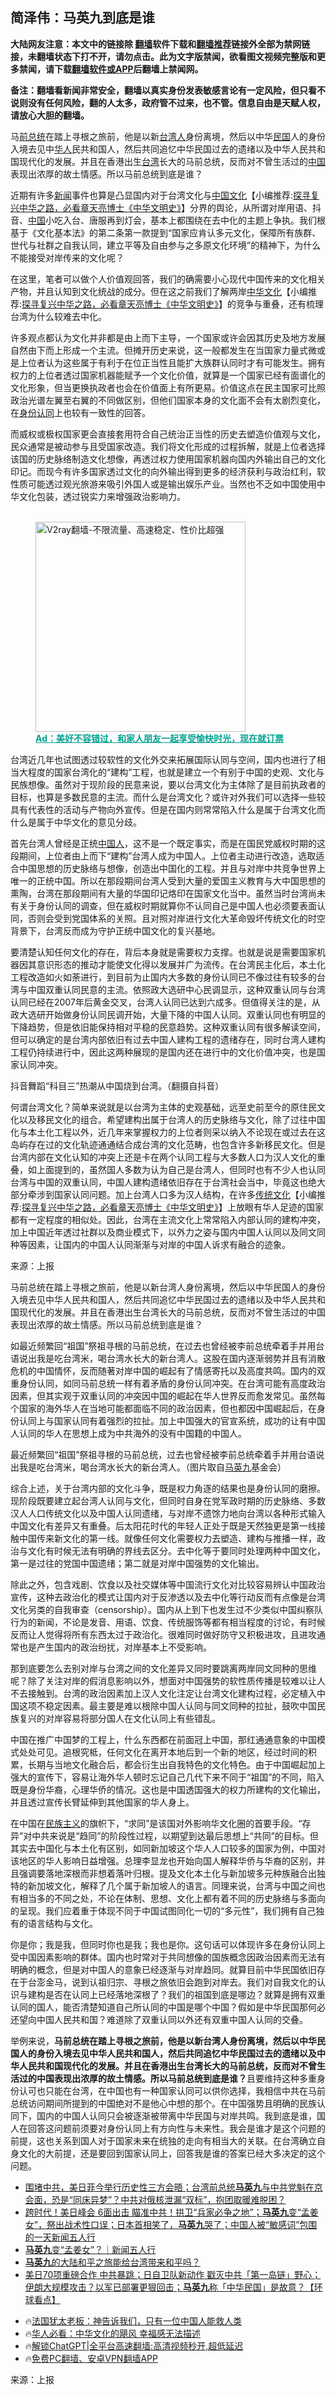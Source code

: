  <!-- 面包屑导航 --> <h2>简泽伟：马英九到底是谁</h2> <p class="notice"><b>大陆网友注意：本文中的链接除 <a href="https://github.com/bannedbook/fanqiang" >翻墙</a>软件下载和<a href="https://github.com/killgcd/justmysocks/blob/master/README.md">翻墙推荐</a>链接外全部为禁网链接，未翻墙状态下打不开，请勿点击。此为文字版禁闻，欲看图文视频完整版和更多禁闻，请下载<a href="https://github.com/bannedbook/fanqiang">翻墙软件或APP</a>后翻墙上禁闻网。</p><p>备注：翻墙看新闻非常安全，翻墙以真实身份发表敏感言论有一定风险，但只看不说则没有任何风险，翻的人太多，政府管不过来，也不管。信息自由是天赋人权，请放心大胆的翻墙。</b></p>  <div class="entry"> <p id="summary">马<a href="https://www.bannedbook.org/bnews/tag/%e5%89%8d%e6%80%bb%e7%bb%9f/" class="st_tag internal_tag" rel="tag" title="标签 前总统 下的日志">前总统</a>在踏上寻根之旅前，他是以新<a href="https://www.bannedbook.org/bnews/tag/%E5%8F%B0%E6%B9%BE%E4%BA%BA/" class="st_tag internal_tag" rel="tag" title="标签 台湾人 下的日志">台湾人</a>身份离境，然后以中华<a href="https://www.bannedbook.org/bnews/tag/%E6%B0%91%E5%9B%BD/" class="st_tag internal_tag" rel="tag" title="标签 民国 下的日志">民国</a>人的身份入境去见中<a href="https://www.bannedbook.org/bnews/tag/%e5%8d%8e%e4%ba%ba/" class="st_tag internal_tag" rel="tag" title="标签 华人 下的日志">华人</a>民共和国人，然后共同追忆中华民国过去的遗绪以及中华人民共和国现代化的发展。并且在香港出生<a href="https://www.bannedbook.org/bnews/tag/%e5%8f%b0%e6%b9%be/" class="st_tag internal_tag" rel="tag" title="标签 台湾 下的日志">台湾</a>长大的马前总统，反而对不曾生活过的<span class='wp_keywordlink_affiliate'><a href="https://www.bannedbook.org/" title="中国" target="_blank">中国</a></span>表现出浓厚的故土情感。所以马前总统到底是谁？</p> <p>近期有许多<span class='wp_keywordlink_affiliate'><a href="https://www.bannedbook.org/" title="新闻">新闻</a></span>事件也算是凸显国内对于台湾文化与<span class='wp_keywordlink'><a href="https://www.bannedbook.org/forum24/" title="国学传统文化" target="_blank">中国文化</a></span>【小编推荐:<a href='https://www.bannedbook.org/bnews/comments/20220808/1768773.html' target='_blank'>探寻复兴中华之路，必看章天亮博士《中华文明史》</a>】分界的舆论，从所谓对岸用语、抖音、<a href="https://www.bannedbook.org/bnews/tag/%E4%B8%AD%E5%9B%BD/" class="st_tag internal_tag" rel="tag" title="标签 中国 下的日志">中国</a>小吃入台、唐服再到灯会，基本上都围绕在去中化的主题上争执。我们根基于《文化基本法》的第二条第一款提到“国家应肯认多元文化，保障所有族群、世代与社群之自我认同，建立平等及自由参与之多原文化环境”的精神下，为什么不能接受对岸传来的文化呢？</p> <p>在这里，笔者可以做个人价值观回答，我们的确需要小心现代中国传来的文化相关产物，并且认知到文化统战的成分。但在这之前我们了解两岸<span class='wp_keywordlink'><a href="https://www.bannedbook.org/forum24/" title="国学传统文化" target="_blank">中华文化</a></span>【小编推荐:<a href='https://www.bannedbook.org/bnews/comments/20220808/1768773.html' target='_blank'>探寻复兴中华之路，必看章天亮博士《中华文明史》</a>】的竞争与重叠，还有梳理台湾为什么较难去中化。</p> <p>许多观点都认为文化并非都是由上而下主导，一个国家或许会因其历史及地方发展自然由下而上形成一个主流。但摊开历史来说，这一般都发生在当国家力量式微或是上位者认为这些属于有利于在位正当性且能扩大族群认同时才有可能发生。拥有权力的上位者透过国家机器能赋予一个文化价值，就算是一个国家已经有面谱化的文化形象，但当更换执政者也会在价值面上有所更易。价值这点在民主国家可比照政治光谱左翼至右翼的不同做区别，但他们国家本身的文化面不会有太剧烈变化，在<a href="https://www.bannedbook.org/bnews/tag/%E8%BA%AB%E4%BB%BD%E8%AE%A4%E5%90%8C/" class="st_tag internal_tag" rel="tag" title="标签 身份认同 下的日志">身份认同</a>上也较有一致性的回答。</p> <p>而威权或极权国家更会直接套用符合自己统治正当性的历史去塑造价值观与文化，民众通常是被动参与且受国家改造。我们将文化形成的过程拆解，就是上位者选择该国的历史脉络制造文化想像，再透过权力使用国家机器向国内外输出自己的文化印记。而现今有许多国家透过文化的向外输出得到更多的经济获利与政治红利，软性质可能透过观光旅游来吸引外国人或是输出娱乐产业。当然也不乏如中国使用中华文化包装，透过锐实力来增强政治影响力。</p><figure id="shenyun-figure"> <br/><a href="https://github.com/bannedbook/fanqiang/wiki/V2ray%E6%9C%BA%E5%9C%BA"><img src="https://raw.githubusercontent.com/bannedbook/fanqiang/master/v2ss/images/v2free.jpg" width="336" alt="V2ray翻墙-不限流量、高速稳定、性价比超强"></a><br/> <figcaption><strong style="cursor:pointer;text-decoration:underline;color:#00a191" onclick="window.open('https://zh-cn.shenyun.com/tickets?utm_source=bannedbook.org')">Ad：美好不容错过，和家人朋友一起享受愉快时光，现在就订票</strong></figcaption> </figure> <p>台湾近几年也试图透过较软性的文化外交来拓展国际认同与空间，国内也进行了相当大程度的国家台湾化的“建构”工程，也就是建立一个有别于中国的史观、文化与民族想像。虽然对于现阶段的民意来说，要以台湾文化为主体除了是目前执政者的目标，也算是多数民意的主流。而什么是台湾文化？或许对外我们可以选择一些较具有代表性的活动与产物向外宣传。但是在国内则常常陷入什么是属于台湾文化而什么是属于中华文化的意见分歧。</p> <p>首先台湾人曾经是正统<a href="https://www.bannedbook.org/bnews/tag/%e4%b8%ad%e5%9b%bd%e4%ba%ba/" class="st_tag internal_tag" rel="tag" title="标签 中国人 下的日志">中国人</a>，这不是一个既定事实，而是在国民党威权时期的这段期间，上位者由上而下“建构”台湾人成为中国人。上位者主动进行改造，选取适合中国思想的历史脉络与想像，创造出中国化的工程。并且与对岸中共竞争世界上唯一的正统中国。所以在那段期间台湾人受到大量的爱国主义教育与大中国思想的熏陶，台湾在那段期间有大量的华国印记烙印在国家文化当中。虽然当时台湾尚未有关于身份认同的调查，但在威权时期就算你不认同自己是中国人也必须要表面认同，否则会受到党国体系的关照。且对照对岸进行文化大革命毁坏传统文化的时空背景下，台湾反而成为守护正统中国文化的复兴基地。</p> <p>要清楚认知任何文化的存在，背后本身就是需要权力支撑。也就是说是需要国家机器因其意识形态的推动才能使文化得以发展并广为流传。在台湾民主化后，本土化工程改造如火如荼进行，到目前为止国内大多数的身份认同已不像过往有较多的台湾与中国双重认同民意的主流。依照政大选研中心民调显示，这种双重认同与台湾认同已经在2007年后黄金交叉，台湾人认同已达到六成多。但值得关注的是，从政大选研开始做身份认同民调开始，大量下降的中国人认同。双重认同也有明显的下降趋势，但是依旧能保持相对平稳的民意趋势。这种双重认同有很多解读空间，但可以确定的是台湾内部依旧有过去中国人建构工程的遗绪存在，同时台湾人建构工程仍持续进行中，因此这两种展现的是国内还在进行中的文化价值冲突，也是国家认同冲突。</p> <p>抖音舞蹈“科目三”热潮从中国烧到台湾。（翻摄自抖音）</p> <p>何谓台湾文化？简单来说就是以台湾为主体的史观基础，远至史前至今的原住民文化以及移民文化的组合。希望建构出属于台湾人的历史脉络与文化，除了过往中国化与本土化工程以外，近几年来掌握权力的上位者则采以纳入不论现在或过去在这岛屿存在过的文化轨迹通通结合成台湾的文化范畴，也包含许多新移民文化。但是台湾内部在文化认知的冲突上还是卡在两个认同工程与大多数人口为汉人文化的重叠，如上面提到的，虽然国人多数为认为自己是台湾人，但同时也有不少人也认同台湾与中国的双重认同，中国人建构遗绪依旧存在于台湾社会当中，毕竟这也绝大部分牵涉到国家认同问题。加上台湾人口多为汉人结构，在许多<span class='wp_keywordlink'><a href="https://www.bannedbook.org/bnews/tculture/" title="中华传统文化" target="_blank">传统文化</a></span>【小编推荐:<a href='https://www.bannedbook.org/bnews/comments/20220808/1768773.html' target='_blank'>探寻复兴中华之路，必看章天亮博士《中华文明史》</a>】上放眼有华人足迹的国家都有一定程度的相似处。因此，台湾在主流文化上常常陷入内部认同的建构冲突，加上中国近年透过社群以及商业模式下，以外力之姿与国内中国人认同以及同文同种等因素，让国内的中国人认同渐渐与对岸的中国人诉求有融合的迹象。</p>  <p class="src-info">来源：上报 </p> <p id="summary">马前总统在踏上寻根之旅前，他是以新台湾人身份离境，然后以中华民国人的身份入境去见中华人民共和国人，然后共同追忆中华民国过去的遗绪以及中华人民共和国现代化的发展。并且在香港出生台湾长大的马前总统，反而对不曾生活过的中国表现出浓厚的故土情感。所以马前总统到底是谁？</p> <p>如最近频繁回“祖国”祭祖寻根的马前总统，在过去也曾经被李前总统牵着手并用台语说出我是吃台湾米，喝台湾水长大的新台湾人。这股在国内逐渐弱势并且有消散危机的中国情怀，反而随著对岸中国的崛起有了情感寄托以及高度共鸣。国内的双重身份认同，如同马前总统一样有着矛盾的身份认同冲突。在台湾可能有高度政治因素，但其实观于双重认同的冲突因中国的崛起在华人世界反而愈发常见。虽然每个国家的海外华人在当地可能都面临不同的政治因素，但也都因中国崛起后，在身份认同上与国家认同有着强烈的拉扯。加上中国强大的官宣系统，成功的让有中国人认同的华人在思想上成为中共海外的没有中国籍的中国人。</p> <p>最近频繁回“祖国”祭祖寻根的马前总统，过去也曾经被李前总统牵着手并用台语说出我是吃台湾米，喝台湾水长大的新台湾人。（图片取自<a href="https://www.bannedbook.org/bnews/tag/%e9%a9%ac%e8%8b%b1%e4%b9%9d/" class="st_tag internal_tag" rel="tag" title="标签 马英九 下的日志">马英九</a>基金会）</p> <p>综合上述，关于台湾内部的文化斗争，既是权力角逐的结果也是身份认同的磨擦。现阶段既要建立起台湾人认同与文化，但同时自身在党军政时期的历史脉络、多数汉人人口传统文化以及中国人认同遗绪，与对岸不遗馀力地向台湾以各种形式输入中国文化有差异又有重叠。后太阳花时代的年轻人正处于既是天然独更是第一线接触中国传来新文化的第一线。就像任何文化需要权力去塑造、建构与推播一样，政治与文化有时候无法有明确的界线去区分。去中化等于要同时处理两种中国文化，第一是过往的党国中国遗绪；第二就是对岸中国强势的文化输出。</p>  <p>除此之外，包含戏剧、饮食以及社交媒体等中国流行文化对比较容易辨认中国政治宣传，这种去政治化的模式让国内对于反渗透以及去中化等行动反而有点像是台湾文化另类的自我审查（censorship）。国内从上到下也发生过不少类似中国纠察队行为的新闻，不论是发音、用语、饮食、传统服饰等都有相当程度的讨论，有时候反而让人觉得将所有东西太过于政治化。很难同时做好防守又积极进攻，且进攻通常也是产生国内的政治纷扰，对岸基本上不受影响。</p> <p>那到底要怎么去别对岸与台湾之间的文化差异又同时要跳离两岸同文同种的思维呢？除了关注对岸的假消息影响以外，想面对中国强势的软性质传播是较难以让人不去接触到。台湾的政治因素加上汉人文化注定让台湾文化建构过程，必定植入中国这项不稳定因素。最主要是难以根除中国人认同与同文同种的拉扯，鼓吹中国民族复兴的对岸容易将部分国人在文化认同上有些错乱。</p> <p>中国在推广中国梦的工程上，什么东西都在前面冠上中国，那红通通意象的中国模式处处可见。追根究柢，任何文化在离开本地后到一个新的地区，经过时间的积累，长期与当地文化融合后，都会衍生出自我特色的文化特色。由于中国崛起加上强大的宣传下，容易让海外华人顿时忘记自己几代下来不同于“祖国”的不同，陷入既是身份华裔，心理华侨的情况。这也是中国透国强大的权力所建构的文化输出，并且透过宣传长臂延伸到其他国家的华人身上。</p> <p>在中国在<span class='wp_keywordlink'><a href="https://www.bannedbook.org/forum11/topic333.html" title="禁片：民族主义和三座大山" target="_blank">民族主义</a></span>的旗帜下，“求同”是该国对外影响华文化圈的首要手段。“存异”对中共来说是“趋同”的阶段性过程，以期望到达最后思想上“共同”的目标。但其实去中国化与本土化有区别，如同新加坡这个华人人口较多的国家为例，中国对该地区的华人影响日益增强。总理李显龙也开始向国人解释华侨与华裔的区别，并且强调要落地深根而非想着落叶归根。提及文化本土化与新加坡多元种族融合出独特的新加坡文化，解释了几个属于新加坡人的语言。同理来说，台湾与中国之间也有相当多的不同之处，不论在体制、思想、文化上都有着不同的历史脉络与多面向的呈现。我们应着重于体现不同于中国试图同化一切的“多元性”，我们拥有自己独有的语言结构与文化。</p> <p>你是你；我是我，但同时你也是我；我也是你。这句话可以体现许多在身份认同上受中国因素影响的群体。国内也时常对于共同想像的国族概念因政治因素而无法有明确的概念，但是对中国人的意象已经逐渐与对岸趋同。就算目前中华民国依旧存在于台澎金马，说到认祖归宗、寻根之旅依旧会跑到对岸去。我们对自我文化的认识与建构是否在认同上已经落地深根了？我们的祖国到底是哪边？就算是拥有双重认同的国人，能否清楚知道自己所认同的中国是哪个中国？假如是中华民国那何必还望向中国人民共和国？难道除了双重认同以外还有双重中国人认同的交叠。</p>  <p>举例来说，<strong>马前总统在踏上寻根之旅前，他是以新台湾人身份离境，然后以中华民国人的身份入境去见中华人民共和国人，然后共同追忆中华民国过去的遗绪以及中华人民共和国现代化的发展。并且在香港出生台湾长大的马前总统，反而对不曾生活过的中国表现出浓厚的故土情感。所以马前总统到底是谁？</strong>且要维持这种多重身份认可也只能在台湾，在中国也有一种国家认同可以供你选择，我相信中共在马前总统访问期间所提到的中国绝对不是他心中想的那个。在中国强势且明确的民族认同下，国内的中国人认同只会被逐渐被带离中华民国与对岸共鸣。我到底是谁，国人在回答这问题前须要对身份认同上有方向性与未来性。我会是谁才是这个问题的前提，这也关系到国人对于国家未来在统独的走向有相当大的关联。在台湾确立自身文化的大前提，还是要回到国家认同上，回答我是谁的答案已经大多决定的这个问题。</p> <!--<div id="taboola-mid-1"></div>--><ul class='op-related-articles' title='相关阅读'> <li><a href='https://www.bannedbook.org/bnews/bannedvideo/20240412/2023977.html' target='_blank'>围堵中共，美日菲今举行历史性三方会晤；台湾前总统<b>马英九</b>与中共党魁在京会面，恐是“同床异梦”？中共对俄核泄漏“双标”，抱团取暖难脱困？</a></li> <li><a href='https://www.bannedbook.org/bnews/bannedvideo/20240412/2023952.html' target='_blank'>跨时代！美日峰会 6面出击 瞄准中共！拱卫“兵家必争之地”；<b>马英九</b>变“孟姜女”，祭出战术性口误；日本首相笑了，<b>马英九</b>哭了；中国人被“敏感词”包围的一天新闻五人行</a></li> <li><a href='https://www.bannedbook.org/bnews/sohnews/20240412/2023941.html' target='_blank'><b>马英九</b>变“孟姜女”？｜新闻五人行</a></li> <li><a href='https://www.bannedbook.org/bnews/baitai/20240412/2023901.html' target='_blank'><b>马英九</b>的大陆和平之旅能给台湾带来和平吗？</a></li> <li><a href='https://www.bannedbook.org/bnews/baitai/20240412/2023897.html' target='_blank'>美日70项重磅合作 中共暴跳；日自卫队新动作 戳灭中共「第一岛链」野心；伊朗大规模攻击？以军已部署更狠回击；<b>马英九</b>称「中华民国」是故意？【环球看点】</a></li> </ul> <ul class="texttj"> <li>🔥<a href="https://www.bannedbook.org/bnews/ssgc/20230219/1850782.html" target="_blank">法国犹太老板：神告诉我们，只有一位中国人能救人类</a></li> <li>🔥<a href="https://www.bannedbook.org/bnews/comments/20220220/1694796.html" target="_blank">华人必看：中华文化的飓风 幸福感无法描述</a></li> <li>🔥<a href="https://github.com/bannedbook/fanqiang/wiki/V2ray%E6%9C%BA%E5%9C%BA" target="_blank">解锁ChatGPT|全平台高速翻墙:高清视频秒开,超低延迟</a></li> <li>🔥<a href="https://github.com/bannedbook/fanqiang/wiki/%E7%A6%81%E9%97%BB%E7%BD%91%E5%AE%89%E5%8D%93%E7%BF%BB%E5%A2%99%E6%96%B0%E9%97%BBAPP" target="_blank">免费PC翻墙、安卓VPN翻墙APP</a></li> </ul><p class="src-info">来源：上报 </p><a name='sharetosocial'></a> <div style="margin-bottom:5px;padding-bottom:5px;clear:both"> <div id="archive-pix-1" class="banner-ads"> <!-- AuctionX Display platform tag START --> <div id="27602x728x90x621x_ADSLOT1" clicktrack="%%CLICK_URL_ESC%%"></div>  <!-- AuctionX Display platform tag END --> </div> <div id="archive-pix-2" class="banner-ads"> <!-- AuctionX Display platform tag START --> <div id="27556x300x250x621x_ADSLOT1" clicktrack="%%CLICK_URL_ESC%%" style="margin:0 auto;text-align:center"></div>  <!-- AuctionX Display platform tag END --> </div> </div>  <div id="archive-pix-1" class="banner-ads"> <!-- AuctionX Display platform tag START --> <div id="27603x728x90x621x_ADSLOT1" clicktrack="%%CLICK_URL_ESC%%"></div>  <!-- AuctionX Display platform tag END --> </div> </div><!--END ENTRY--> 